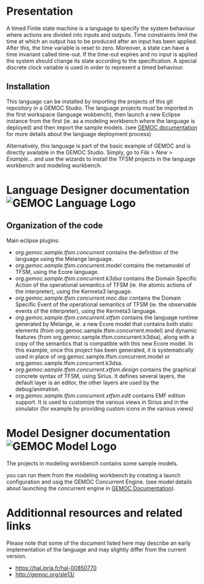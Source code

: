 # Presentation
A timed Finite state machine is a language to specify the system behaviour where actions are divided into inputs and outputs. Time constraints limit the time at which an output has to be produced after an input has been applied. After this, the time variable is reset to zero. Moreover, a state can have a time invariant called time-out. If the time-out expires and no input is applied the system should change its state according to the specification. A special discrete clock variable is used in order to represent a timed behaviour.

## Installation

This language can be installed by importing the projects of this git repository in a GEMOC Studio. The language projects must be imported in the first workspace (language wokbench), then launch a new Eclipse instance from the first (ie. as a modeling workbench where the language is deployed) and then import the sample models. (see [GEMOC documentation](http://gemoc.github.io/gemoc-studio/publish/guide/html_single/Guide.html#deploy-languages-chapter) for more details about the language deployment process)

Alternatively, this language is part of the basic example of GEMOC and is directly available in the GEMOC Studio. Simply, go to _File > New > Example..._ and use the wizards to install the TFSM projects in the language workbench and modeling workbench. 

# Language Designer documentation ![GEMOC Language Logo](http://gemoc.github.io/gemoc-studio/publish/guide/html_single/images/icons/IconeGemocLanguage_16.png)

## Organization of the code
Main eclipse plugins:
- _org.gemoc.sample.tfsm.concurrent_ contains the definition of the language using the Melange language.
- _org.gemoc.sample.tfsm.concurrent.model_ contains the metamodel of TFSM, using the Ecore language.
- _org.gemoc.sample.tfsm.concurrent.k3dsa_ contains the Domain Specific Action of the operational semantics of TFSM (ie. the atomic actions of the interpreter), using the Kermeta3 language.
- _org.gemoc.sample.tfsm.concurrent.moc.dse_ contains the Domain Specific Event of the operational semantics of TFSM (ie. the observable events of the interpreter), using the Kermeta3 language.
- _org.gemoc.sample.tfsm.concurrent.xtfsm_ contains the language runtime generated by Melange, ie. a new Ecore model that contains both static elements (from org.gemoc.sample.tfsm.concurrent.model) and dynamic features (from org.gemoc.sample.tfsm.concurrent.k3dsa), along with a copy of the semantics that is compatible with this new Ecore model. In this example, once this project has been generated, it is systematically used in place of org.gemoc.sample.tfsm.concurrent.model or org.gemoc.sample.tfsm.concurrent.k3dsa.
- _org.gemoc.sample.tfsm.concurrent.xtfsm.design_ contains the graphical concrete syntax of TFSM, using Sirius. It defines several layers, the default layer is an editor, the other layers are used by the debug/animation.
- _org.gemoc.sample.tfsm.concurrent.xtfsm.edit_ contains EMF edition support. It is used to customize the various views in Sirius and in the simulator (for example by providing custom icons in the various views)


# Model Designer documentation ![GEMOC Model Logo](http://gemoc.github.io/gemoc-studio/publish/guide/html_single/images/icons/IconeGemocModel_16.png)

The projects in modeling workbench contains some sample models.

you can run them from the modeling workbench by creating a launch configuration and usig the GEMOC Concurrent Engine.
(see model details about launching the concurrent engine in [GEMOC Documentation](http://gemoc.github.io/gemoc-studio/publish/guide/html_single/Guide.html#_executing_model_with_the_indexterm_primary_concurrent_engine_primary_indexterm_concurrent_engine)).

# Additionnal resources and related links
Please note that some of the document listed here may describe an early implementation of the language and may slightly differ from the current version.

- https://hal.inria.fr/hal-00850770
- http://gemoc.org/sle13/

